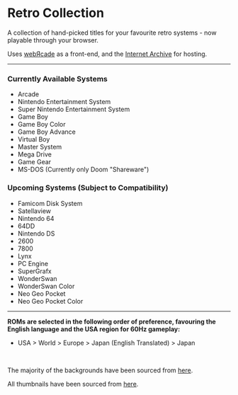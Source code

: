 # Retro Collection
A collection of hand-picked titles for your favourite retro systems - now playable through your browser.

Uses [webЯcade](https://github.com/webrcade/webrcade) as a front-end, and the [Internet Archive](https://archive.org/) for hosting.

------

### Currently Available Systems
- Arcade
- Nintendo Entertainment System
- Super Nintendo Entertainment System
- Game Boy
- Game Boy Color
- Game Boy Advance
- Virtual Boy
- Master System
- Mega Drive
- Game Gear
- MS-DOS (Currently only Doom "Shareware")

### Upcoming Systems (Subject to Compatibility)
- Famicom Disk System
- Satellaview
- Nintendo 64
- 64DD
- Nintendo DS
- 2600
- 7800
- Lynx
- PC Engine
- SuperGrafx
- WonderSwan
- WonderSwan Color
- Neo Geo Pocket
- Neo Geo Pocket Color

------

**ROMs are selected in the following order of preference, favouring the English language and the USA region for 60Hz gameplay:**
- USA > World > Europe > Japan (English Translated) > Japan

<br>

The majority of the backgrounds have been sourced from [here](https://wikipedia.org/).

All thumbnails have been sourced from [here](https://archive.org/details/console-logos-professionally-redrawn-plus-official-versions).